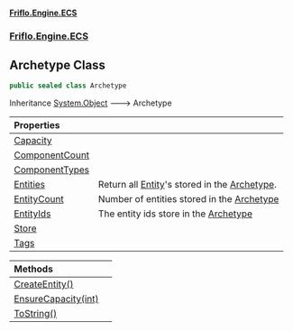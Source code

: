 #### [Friflo.Engine.ECS](index.md 'index')
### [Friflo.Engine.ECS](Friflo.Engine.ECS.md 'Friflo.Engine.ECS')

## Archetype Class

```csharp
public sealed class Archetype
```

Inheritance [System.Object](https://docs.microsoft.com/en-us/dotnet/api/System.Object 'System.Object') &#129106; Archetype

| Properties | |
| :--- | :--- |
| [Capacity](Archetype.Capacity.md 'Friflo.Engine.ECS.Archetype.Capacity') | |
| [ComponentCount](Archetype.ComponentCount.md 'Friflo.Engine.ECS.Archetype.ComponentCount') | |
| [ComponentTypes](Archetype.ComponentTypes.md 'Friflo.Engine.ECS.Archetype.ComponentTypes') | |
| [Entities](Archetype.Entities.md 'Friflo.Engine.ECS.Archetype.Entities') | Return all [Entity](Entity.md 'Friflo.Engine.ECS.Entity')'s stored in the [Archetype](Archetype.md 'Friflo.Engine.ECS.Archetype'). |
| [EntityCount](Archetype.EntityCount.md 'Friflo.Engine.ECS.Archetype.EntityCount') | Number of entities stored in the [Archetype](Archetype.md 'Friflo.Engine.ECS.Archetype') |
| [EntityIds](Archetype.EntityIds.md 'Friflo.Engine.ECS.Archetype.EntityIds') | The entity ids store in the [Archetype](Archetype.md 'Friflo.Engine.ECS.Archetype') |
| [Store](Archetype.Store.md 'Friflo.Engine.ECS.Archetype.Store') | |
| [Tags](Archetype.Tags.md 'Friflo.Engine.ECS.Archetype.Tags') | |

| Methods | |
| :--- | :--- |
| [CreateEntity()](Archetype.CreateEntity().md 'Friflo.Engine.ECS.Archetype.CreateEntity()') | |
| [EnsureCapacity(int)](Archetype.EnsureCapacity(int).md 'Friflo.Engine.ECS.Archetype.EnsureCapacity(int)') | |
| [ToString()](Archetype.ToString().md 'Friflo.Engine.ECS.Archetype.ToString()') | |
